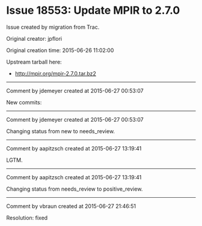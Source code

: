# Issue 18553: Update MPIR to 2.7.0

Issue created by migration from Trac.

Original creator: jpflori

Original creation time: 2015-06-26 11:02:00

Upstream tarball here:
* http://mpir.org/mpir-2.7.0.tar.bz2


---

Comment by jdemeyer created at 2015-06-27 00:53:07

New commits:


---

Comment by jdemeyer created at 2015-06-27 00:53:07

Changing status from new to needs_review.


---

Comment by aapitzsch created at 2015-06-27 13:19:41

LGTM.


---

Comment by aapitzsch created at 2015-06-27 13:19:41

Changing status from needs_review to positive_review.


---

Comment by vbraun created at 2015-06-27 21:46:51

Resolution: fixed
